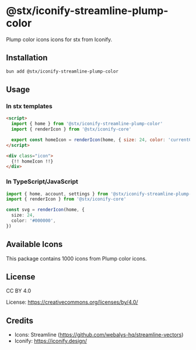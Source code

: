 # @stx/iconify-streamline-plump-color

Plump color icons icons for stx from Iconify.

## Installation

```bash
bun add @stx/iconify-streamline-plump-color
```

## Usage

### In stx templates

```html
<script>
  import { home } from '@stx/iconify-streamline-plump-color'
  import { renderIcon } from '@stx/iconify-core'

  export const homeIcon = renderIcon(home, { size: 24, color: 'currentColor' })
</script>

<div class="icon">
  {!! homeIcon !!}
</div>
```

### In TypeScript/JavaScript

```typescript
import { home, account, settings } from '@stx/iconify-streamline-plump-color'
import { renderIcon } from '@stx/iconify-core'

const svg = renderIcon(home, {
  size: 24,
  color: '#000000',
})
```

## Available Icons

This package contains 1000 icons from Plump color icons.

## License

CC BY 4.0

License: https://creativecommons.org/licenses/by/4.0/

## Credits

- Icons: Streamline (https://github.com/webalys-hq/streamline-vectors)
- Iconify: https://iconify.design/
